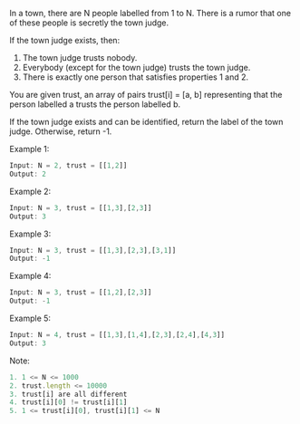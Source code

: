 In a town, there are N people labelled from 1 to N.  There is a rumor that one of these people is secretly the town judge.

If the town judge exists, then:

1. The town judge trusts nobody.
2. Everybody (except for the town judge) trusts the town judge.
3. There is exactly one person that satisfies properties 1 and 2.

You are given trust, an array of pairs trust[i] = [a, b] representing that the person labelled a trusts the person labelled b.

If the town judge exists and can be identified, return the label of the town judge.  Otherwise, return -1.

Example 1:
```js
Input: N = 2, trust = [[1,2]]
Output: 2
```
Example 2:
```js
Input: N = 3, trust = [[1,3],[2,3]]
Output: 3
```
Example 3:
```js
Input: N = 3, trust = [[1,3],[2,3],[3,1]]
Output: -1
```
Example 4:
```js
Input: N = 3, trust = [[1,2],[2,3]]
Output: -1
```
Example 5:
```js
Input: N = 4, trust = [[1,3],[1,4],[2,3],[2,4],[4,3]]
Output: 3
```

Note:
```js
1. 1 <= N <= 1000
2. trust.length <= 10000
3. trust[i] are all different
4. trust[i][0] != trust[i][1]
5. 1 <= trust[i][0], trust[i][1] <= N
```